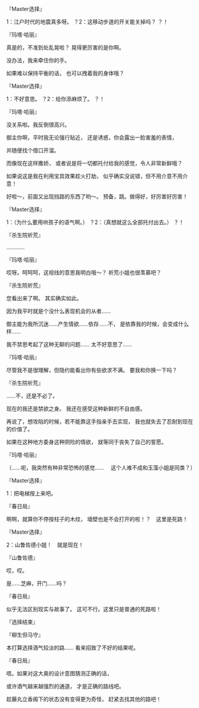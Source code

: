 『Master选择』

1：江户时代的地震真多呀。
？2：这移动步道的开关能关掉吗？
？！

『玛塔·哈丽』

真是的，不准到处乱晃啦？
晃得更厉害的是你啊。

没办法，我来牵住你的手。

如果难以保持平衡的话，
也可以拽着我的身体哦？

『Master选择』

1：不好意思。
？2：给你添麻烦了。
？！

『玛塔·哈丽』

没关系啦。我反倒很高兴。

御主你啊，平时我无论强行贴近，
还是诱惑，你会露出一脸害羞的表情，

并随便找个借口开溜。

而像现在这样撒娇，
或者说是将一切都托付给我的感觉，令人非常新鲜哦？

如果说这是我在利用宝具效果趁火打劫，
似乎确实没说错，但不用介意不用介意！

好啦～，前面又出现挡路的东西了哟～。
预备，跳。做得好，好厉害好厉害！

『Master选择』

1：（为什么要用哄孩子的语气啊。）
？2：（真想就这么全部托付出去。）
？！

『杀生院祈荒』

…………

『玛塔·哈丽』

哎呀。呵呵呵，这视线的意思我明白哦～？
祈荒小姐也很羡慕吧？

『杀生院祈荒』

您看出来了啊。
其实确实如此。

因为我平时就是个没什么表现机会的从者……

御主能为我所沉迷……产生情欲……依存……不，
是依靠我的时候，会变成什么样……

我不禁思考起了这种无聊的问题……
太不好意思了……

『玛塔·哈丽』

尽管我不是很理解，但隐约能看出你有些欲求不满。
要我和你换一下吗？

『杀生院祈荒』

……不，还是不必了。

现在的我还是禁欲之身。
我还在感受这种新鲜的不自由感。

再说了，想攻陷的时候，若不能靠这手指亲手去实现，
我也就失去了忍耐到现在的价值了。

如果在这种地方委身这种阴险的情欲，
就等同于丧失了自己的誓愿。

『玛塔·哈丽』

（……呃，我突然有种非常恐怖的感觉……
　这个人难不成和玉藻小姐是同类？）

『Master选择』

1：把电梯按上来吧。

『春日局』

啊啊，就算你不停按柱子的木纹，
墙壁也是不会打开的啦！？　这里是死路！

『Master选择』

2：山鲁佐德小姐！　就是现在！

『山鲁佐德』

哎，哎。

是……芝麻，开门……吗？

『春日局』

似乎无法区别现实与故事了。
这可不行。这里只是普通的死路啦！

『选择结束』

『柳生但马守』

本打算选择酒气较淡的路……
看来招致了不好的结果呢。

『春日局』

唔。如果对这大奥的设计意图猜测正确的话，

或许酒气越来越强烈的通道，
才是正确的路线吧。

趁藤丸立香阁下的状态没有变得更为奇怪，
赶紧去找其他的路吧！

